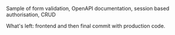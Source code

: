 Sample of form validation, OpenAPI documentation, session based authorisation, CRUD

What's left: frontend and then final commit with production code.
